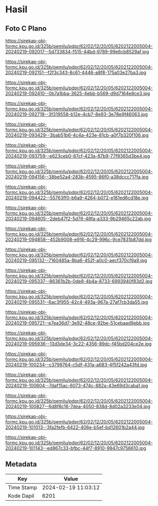 # Hasil

## Foto C Plano

https://sirekap-obj-formc.kpu.go.id/325b/pemilu/pdpr/62/02/12/20/05/6202122005004-20240219-092017--5d733834-f515-44bd-9789-99e6cb8529af.jpg

https://sirekap-obj-formc.kpu.go.id/325b/pemilu/pdpr/62/02/12/20/05/6202122005004-20240219-092151--f2f3c343-8c61-4446-a8f8-175a03e27ba3.jpg

https://sirekap-obj-formc.kpu.go.id/325b/pemilu/pdpr/62/02/12/20/05/6202122005004-20240219-092410--0b7a1bba-3625-4ebb-b569-d9d7164e8ce3.jpg

https://sirekap-obj-formc.kpu.go.id/325b/pemilu/pdpr/62/02/12/20/05/6202122005004-20240219-092719--3f319558-b12e-4cb7-8e93-3e78e9f46063.jpg

https://sirekap-obj-formc.kpu.go.id/325b/pemilu/pdpr/62/02/12/20/05/6202122005004-20240219-093429--3bab51b6-4c4a-423e-81cb-a0f7b320f106.jpg

https://sirekap-obj-formc.kpu.go.id/325b/pemilu/pdpr/62/02/12/20/05/6202122005004-20240219-093759--e623ceb0-87cf-423a-87b9-77f9365d3be4.jpg

https://sirekap-obj-formc.kpu.go.id/325b/pemilu/pdpr/62/02/12/20/05/6202122005004-20240219-094156--38be52a4-283b-4595-86f0-a38dccc717fa.jpg

https://sirekap-obj-formc.kpu.go.id/325b/pemilu/pdpr/62/02/12/20/05/6202122005004-20240219-094422--55763ff0-b6a9-4264-b072-e181ed6cd18e.jpg

https://sirekap-obj-formc.kpu.go.id/325b/pemilu/pdpr/62/02/12/20/05/6202122005004-20240219-094605--2deb47f2-5d76-48fa-a333-9b29465c22ab.jpg

https://sirekap-obj-formc.kpu.go.id/325b/pemilu/pdpr/62/02/12/20/05/6202122005004-20240219-094858--452b9008-e916-4c29-996c-9ce7831b87dd.jpg

https://sirekap-obj-formc.kpu.go.id/325b/pemilu/pdpr/62/02/12/20/05/6202122005004-20240219-095132--7160485a-8ba6-452f-a0c0-aecf370cf9a9.jpg

https://sirekap-obj-formc.kpu.go.id/325b/pemilu/pdpr/62/02/12/20/05/6202122005004-20240219-095337--86361b2b-0de8-4b4a-8733-6993940f83d2.jpg

https://sirekap-obj-formc.kpu.go.id/325b/pemilu/pdpr/62/02/12/20/05/6202122005004-20240219-095531--6ac3f955-42c4-493a-967a-27af7cb3da55.jpg

https://sirekap-obj-formc.kpu.go.id/325b/pemilu/pdpr/62/02/12/20/05/6202122005004-20240219-095721--e7ea36d7-3e92-48ce-92be-51cebaad9ebb.jpg

https://sirekap-obj-formc.kpu.go.id/325b/pemilu/pdpr/62/02/12/20/05/6202122005004-20240219-095936--13d3de34-3c22-4356-89dc-f45bd204ce2e.jpg

https://sirekap-obj-formc.kpu.go.id/325b/pemilu/pdpr/62/02/12/20/05/6202122005004-20240219-100234--c3799764-c5df-431a-a683-4f5f242a43fd.jpg

https://sirekap-obj-formc.kpu.go.id/325b/pemilu/pdpr/62/02/12/20/05/6202122005004-20240219-100604--7daf15ac-6073-474c-882a-43e69d3caba1.jpg

https://sirekap-obj-formc.kpu.go.id/325b/pemilu/pdpr/62/02/12/20/05/6202122005004-20240219-100827--6d8f8c16-7dea-4050-838d-8d02a3233e04.jpg

https://sirekap-obj-formc.kpu.go.id/325b/pemilu/pdpr/62/02/12/20/05/6202122005004-20240219-101013--3fa2fefb-6422-406e-b5ef-bd12601b2a44.jpg

https://sirekap-obj-formc.kpu.go.id/325b/pemilu/pdpr/62/02/12/20/05/6202122005004-20240219-101143--ed867c33-bfbc-44f7-8910-9947c9756610.jpg


## Metadata

| Key        | Value               |
| ---------- | ------------------- |
| Time Stamp | 2024-02-19 11:03:12 |
| Kode Dapil | 6201                |



